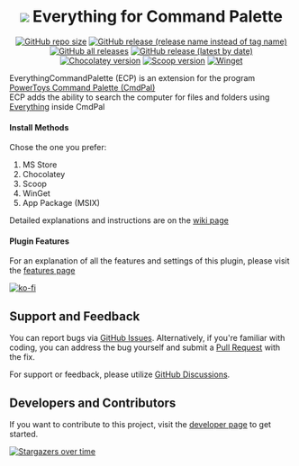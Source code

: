 <div align="center">

# ![](https://rawcdn.githack.com/lin-ycv/EverythingCommandPalette/85bd13109b06544445a1d6552f99261988cd2a2a/EverythingCmdPal/Assets/EverythingPT.svg) Everything for Command Palette

[![GitHub repo size](https://img.shields.io/github/repo-size/lin-ycv/EverythingCommandPalette?style=flat-square)](#)
[![GitHub release (release name instead of tag name)](https://img.shields.io/github/v/release/lin-ycv/EverythingCommandPalette?style=flat-square)](https://github.com/lin-ycv/EverythingCommandPalette/releases/latest)
[![GitHub all releases](https://img.shields.io/github/downloads/lin-ycv/EverythingCommandPalette/total?style=flat-square)](https://github.com/lin-ycv/EverythingCommandPalette/releases/)
[![GitHub release (latest by date)](https://img.shields.io/github/downloads/lin-ycv/EverythingCommandPalette/latest/total?style=flat-square)](https://github.com/lin-ycv/EverythingCommandPalette/releases/latest)<br>
[![Chocolatey version](https://img.shields.io/chocolatey/v/everythingcmdpal?style=flat-square)](https://community.chocolatey.org/packages/everythingcmdpal)
[![Scoop version](https://img.shields.io/scoop/v/everything-cmdpal?bucket=extras&color=orange&style=flat-square)](https://scoop.sh/#/apps?q=everything-cmdpal)
[![Winget](https://img.shields.io/badge/dynamic/xml?label=winget&prefix=v&query=%2F%2Ftr%5B%40id%3D%27winget%27%5D%2Ftd%5B3%5D%2Fspan%2Fa&url=https%3A%2F%2Frepology.org%2Fproject%2Feverythingcmdpal%2Fversions&color=orange&style=flat-square)](https://github.com/microsoft/winget-pkgs/tree/master/manifests/l/lin-ycv/EverythingCmdPal)

</div>

EverythingCommandPalette (ECP) is an extension for the program [PowerToys Command Palette (CmdPal)](https://learn.microsoft.com/en-us/windows/powertoys/command-palette/overview)<br>
ECP adds the ability to search the computer for files and folders using [Everything](https://www.voidtools.com/) inside CmdPal

#### Install Methods
Chose the one you prefer:
1) MS Store
2) Chocolatey
3) Scoop
4) WinGet
5) App Package (MSIX)

Detailed explanations and instructions are on the [wiki page](https://github.com/lin-ycv/EverythingCommandPalette/wiki)

#### Plugin Features
For an explanation of all the features and settings of this plugin, please visit the [features page](https://github.com/lin-ycv/EverythingCommandPalette/wiki/Features)

[![ko-fi](https://ko-fi.com/img/githubbutton_sm.svg)](https://ko-fi.com/linycv)

## Support and Feedback

You can report bugs via [GitHub Issues](https://github.com/lin-ycv/EverythingCommandPalette/issues). Alternatively, if you're familiar with coding, you can address the bug yourself and submit a [Pull Request](https://github.com/lin-ycv/EverythingCommandPalette/pulls) with the fix.

For support or feedback, please utilize [GitHub Discussions](https://github.com/lin-ycv/EverythingCommandPalette/discussions).

## Developers and Contributors

If you want to contribute to this project, visit the [developer page](https://github.com/lin-ycv/CommandPalette/wiki/Developer) to get started.

[![Stargazers over time](https://starchart.cc/lin-ycv/EverythingCommandPalette.svg?variant=adaptive)](https://starchart.cc/lin-ycv/EverythingCommandPalette)
